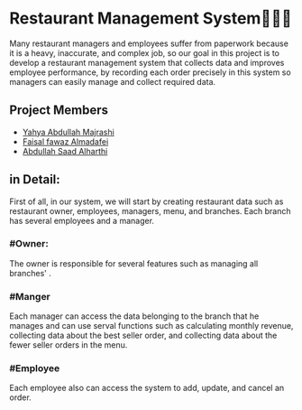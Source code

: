 
# Restaurant Management System👨‍🍳🍴
Many restaurant managers and employees suffer from paperwork because it is a heavy, inaccurate, and complex job, so our goal in this project is to develop a restaurant management system that collects data and improves employee performance, by recording each order precisely in this system so managers can easily manage and collect required data.

  

## Project Members
- [Yahya Abdullah Majrashi](https://github.com/y7ya)
- [Faisal fawaz Almadafei](https://github.com/FaisalAlmadafei)
- [Abdullah Saad Alharthi](https://github.com/abdullahsaad2000)


## in Detail:
First of all, in our system, we will start by creating restaurant data such as restaurant owner,  employees, managers, menu, and branches. Each branch has several employees and a manager.

### #Owner:
The owner is responsible for several features such as managing all branches' . 
### #Manger
Each manager can access the data belonging to the branch that he manages and can use serval functions such as calculating monthly revenue, collecting data about the best seller order, and collecting data about the fewer seller orders in the menu.
### #Employee
Each employee also can access the system to add, update, and cancel an order.

